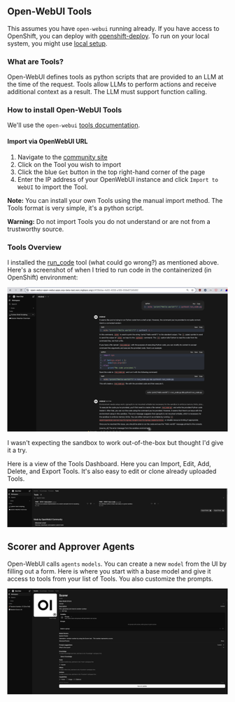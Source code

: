## Open-WebUI Tools

This assumes you have `open-webui` running already. If you have access to OpenShift, you can deploy
with [openshift-deploy](../openshift-deploy/README.md). To run on your local system, you
might use [local setup](../local/README.md).

### What are Tools?

Open-WebUI defines tools as python scripts that are provided to an LLM at the time of the request.
Tools allow LLMs to perform actions and receive additional context as a result. The LLM must support function calling.

### How to install Open-WebUI Tools

We'll use the `open-webui` [tools documentation](https://docs.openwebui.com/features/plugin/tools/#import-via-your-openwebui-url).

#### Import via OpenWebUI URL

1. Navigate to the [community site](https://openwebui.com/tools/)
2. Click on the Tool you wish to import
3. Click the blue `Get` button in the top right-hand corner of the page
4. Enter the IP address of your OpenWebUI instance and click `Import to WebUI` to import the Tool.

**Note:** You can install your own Tools using the manual import method.
The Tools format is very simple, it's a python script.

**Warning:** Do not import Tools you do not understand or are not from a trustworthy source.

### Tools Overview 

I installed the [run_code](https://openwebui.com/t/etienneperot/run_code/) tool (what could go wrong?)
as mentioned above. Here's a screenshot of when I tried to run code in the containerized (in OpenShift) environment:

![Screenshot of run_code tool](../images/open-webui-run-code.png)

I wasn't expecting the sandbox to work out-of-the-box but thought I'd give it a try.

Here is a view of the Tools Dashboard. Here you can Import, Edit, Add, Delete, and Export Tools. 
It's also easy to edit or clone already uploaded Tools.

![tools view](../images/tools-view.png)

## Scorer and Approver Agents

Open-WebUI calls `agents` `models`. You can create a new `model` from the UI by filling out a form.
Here is where you start with a base model and give it access to tools from your list of Tools. You also customize
the prompts.

![Agent model view](../images/agent-model-view.png)
